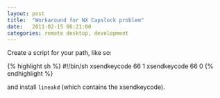 ```yaml
---
layout: post
title:  "Workaround for NX Capslock problem"
date:   2011-02-15 06:21:00
categories: remote desktop, development
---
```

Create a script for your path, like so:

{% highlight sh %} 
#!/bin/sh
xsendkeycode 66 1
xsendkeycode 66 0
{% endhighlight %}

and install `lineakd` (which contains the xsendkeycode).